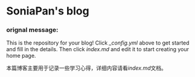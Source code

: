 # SoniaPan's blog

### orignal message:
This is the repository for your blog! Click *_config.yml* above to get started and fill in the details. Then click *index.md* and edit it to start creating your home page.

本篇博客主要用于记录一些学习心得，详细内容请看*index.md*文档。
